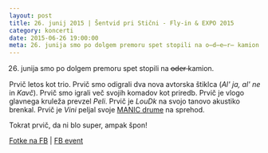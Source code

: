 ```yaml
---
layout: post
title: 26. junij 2015 | Šentvid pri Stični - Fly-in & EXPO 2015
category: koncerti
date: 2015-06-26 19:00:00
meta: 26. junija smo po dolgem premoru spet stopili na o̶d̶e̶r̶ kamion.
---
```


26. junija smo po dolgem premoru spet stopili na o̶d̶e̶r̶ kamion.

Prvič letos kot trio.
Prvič smo odigrali dva nova avtorska štiklca (_Al' ja, al' ne_ in _Kavč_).
Prvič smo igrali več svojih komadov kot priredb.
Prvič je vlogo glavnega kruleža prevzel *Peli*.
Prvič je *LouDk* na svojo tanovo akustiko brenkal.
Prvič je *Vini* peljal svoje [MANIC drume](http://www.manicdrum.com) na sprehod.

Tokrat prvič, da ni blo super, ampak špon!

[Fotke na FB](https://www.facebook.com/media/set/?set=a.854104317960805.1073741829.165216820182895&type=3) | [FB event](https://www.facebook.com/events/447772538718657/)